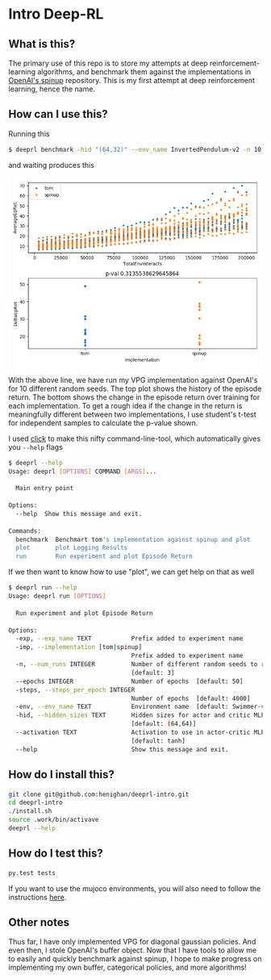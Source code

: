 # Intro Deep-RL

## What is this?
The primary use of this repo is to store my attempts at deep reinforcement-learning algorithms, and benchmark them against the implementations in  [OpenAI's spinup](https://spinningup.openai.com/en/latest/) repository. This is my first attempt at deep reinforcement learning, hence the name.

## How can I use this?

Running this
```bash
$ deeprl benchmark -hid "(64,32)" --env_name InvertedPendulum-v2 -n 10
```
and waiting produces this

![alt text](imgs/invpen_6432_10_benchmark.png)

With the above line, we have run my VPG implementation against OpenAI's for 10 different random seeds. The top plot shows the history of the episode return. The bottom shows the change in the episode return over training for each implementation. To get a rough idea if the change in the return is meaningfully different between two implementations, I use student's t-test for independent samples to calculate the p-value shown.

I used [click](https://click.palletsprojects.com/en/7.x/) to make this nifty command-line-tool, which automatically gives you `--help` flags


```bash
$ deeprl --help
Usage: deeprl [OPTIONS] COMMAND [ARGS]...

  Main entry point

Options:
  --help  Show this message and exit.

Commands:
  benchmark  Benchmart tom's implementation against spinup and plot
  plot       plot Logging Results
  run        Run experiment and plot Episode Return
```

If we then want to know how to use "plot", we can get help on that as well

```bash
$ deeprl run --help
Usage: deeprl run [OPTIONS]

  Run experiment and plot Episode Return

Options:
  -exp, --exp_name TEXT           Prefix added to experiment name
  -imp, --implementation [tom|spinup]
                                  Prefix added to experiment name
  -n, --num_runs INTEGER          Number of different random seeds to run
                                  [default: 3]
  --epochs INTEGER                Number of epochs  [default: 50]
  -steps, --steps_per_epoch INTEGER
                                  Number of epochs  [default: 4000]
  -env, --env_name TEXT           Environment name  [default: Swimmer-v2]
  -hid, --hidden_sizes TEXT       Hidden sizes for actor and critic MLPs
                                  [default: (64,64)]
  --activation TEXT               Activation to use in actor-critic MLPs
                                  [default: tanh]
  --help                          Show this message and exit.
```

## How do I install this?

```bash
git clone git@github.com:henighan/deeprl-intro.git
cd deeprl-intro
./install.sh
source .work/bin/activave
deeprl --help
```

## How do I test this?
```bash
py.test tests
```

If you want to use the mujoco environments, you will also need to follow the instructions [here](https://spinningup.openai.com/en/latest/user/installation.html#installing-mujoco-optional).

## Other notes

Thus far, I have only implemented VPG for diagonal gaussian policies. And even then, I stole OpenAI's buffer object. Now that I have tools to allow me to easily and quickly benchmark against spinup, I hope to make progress on implementing my own buffer, categorical policies, and more algorithms!
